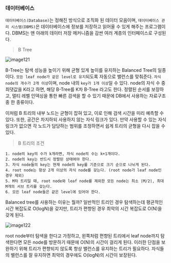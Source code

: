 ### 데이터베이스

`데이터베이스(Database)`는 정해진 방식으로 조직화 된 데이터 모음이며, `데이터베이스 관리 시스템(DBMS)`은 데이터베이스에 정보를 저장하고 읽어올 수 있게 해주는 프로그램이다. DBMS는 맨 아래의 데이터 저장 메커니즘을 감싼 여러 계층의 인터페이스로 구성된다.

> B Tree

![image121](https://github.com/user-attachments/assets/7c847525-7f14-4846-95d8-adf311a4fbc2)

B-Tree는 탐색 성능을 높이기 위해 균형 있게 높이를 유지하는 Balanced Tree의 일종이다. `모든 leaf node가 같은 level로 유지`되도록 자동으로 밸런스를 맞춰준다. `자식 node의 개수가 2개 이상`이며, node 내의 `key가 1개 이상`일 수 있다. node의 자식 수 중 최댓값을 K라고 하면, 해당 B-Tree를 K차 B-Tree 라고도 한다. 정렬된 순서를 보장하고, 멀티 레벨 인덱싱을 통한 빠른 검색을 할 수 있기 때문에 DB에서 사용하는 자료구조 중 한 종류이다.

이처럼 B 트리의 내부 노드는 균형이 잡혀 있고, 이로 인해 검색 시간을 미리 예측할 수 있다. 또한, 공간은 차지하되 사용하지 않는 자식 링크가 있다. 만약 사용할 수 있는 자식 링크가 없으면 각 노드가 담당하는 범위를 조정하면서 쉽게 트리의 균형을 다시 잡을 수 있다.

> B 트리의 조건

```
1. node의 key의 수가 k개라면, 자식 node의 수는 k+1개이다.
2. node의 key는 반드시 정렬된 상태여야 한다.
3. 자식 node들의 key는 현재 node의 key를 기준으로 크기 순으로 나뉘게 된다.
4. root node는 항상 2개 이상의 자식 node를 갖는다. (root node가 leaf node인 경우 제외)
5. M차 트리일 때, root node와 leaf node를 제외한 모든 node는 최소 ⌈M/2⌉, 최대 M개의 서브 트리를 갖는다.
6. 모든 leaf node들은 같은 level에 있어야 한다.
```

Balanced tree를 사용하는 이유는 뭘까? 일반적인 트리인 경우 탐색하는데 평균적인 시간  복잡도로 O(logN)을 갖지만, 트리가 편향된 경우 최악의 시간 복잡도로 O(N)을 갖게 된다.

![image122](https://github.com/user-attachments/assets/ebb9f4ed-5080-4bf3-b18f-727d3321c919)

root node부터 탐색을 한다고 가정하고, 왼쪽처럼 편향된 트리에서 leaf node까지 탐색한다면 모든 node를 방문하기 때문에 O(N)의 시간이 걸리게 된다. 이러한 단점을 보완하기 위해 트리가 편향되지 않도록 항상 밸런스를 유지하는 트리가 필요하다. 자식들의 밸런스를 잘 유지하면 최악의 경우에도 O(logN)의 시간이 보장된다.
